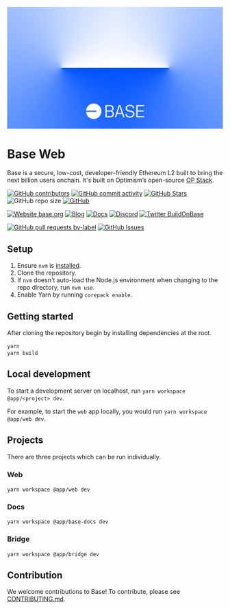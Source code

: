 ![Base](logo.webp)
# Base Web

Base is a secure, low-cost, developer-friendly Ethereum L2 built to bring the next billion users onchain. It's built on Optimism’s open-source [OP Stack](https://stack.optimism.io/).

<!-- Badge row 1 - status -->

[![GitHub contributors](https://img.shields.io/github/contributors/base-org/web)](https://github.com/base-org/web/graphs/contributors)
[![GitHub commit activity](https://img.shields.io/github/commit-activity/w/base-org/web)](https://github.com/base-org/web/graphs/contributors)
[![GitHub Stars](https://img.shields.io/github/stars/base-org/web.svg)](https://github.com/base-org/web/stargazers)
![GitHub repo size](https://img.shields.io/github/repo-size/base-org/web)
[![GitHub](https://img.shields.io/github/license/base-org/web?color=blue)](https://github.com/base-org/web/blob/main/LICENSE.md)

<!-- Badge row 2 - links and profiles -->

[![Website base.org](https://img.shields.io/website-up-down-green-red/https/base.org.svg)](https://base.org)
[![Blog](https://img.shields.io/badge/blog-up-green)](https://base.mirror.xyz/)
[![Docs](https://img.shields.io/badge/docs-up-green)](https://docs.base.org/)
[![Discord](https://img.shields.io/discord/1067165013397213286?label=discord)](https://base.org/discord)
[![Twitter BuildOnBase](https://img.shields.io/twitter/follow/BuildOnBase?style=social)](https://twitter.com/BuildOnBase)

<!-- Badge row 3 - detailed status -->

[![GitHub pull requests by-label](https://img.shields.io/github/issues-pr-raw/base-org/web)](https://github.com/base-org/web/pulls)
[![GitHub Issues](https://img.shields.io/github/issues-raw/base-org/web.svg)](https://github.com/base-org/web/issues)

## Setup

1. Ensure `nvm` is [installed](https://github.com/nvm-sh/nvm#install--update-script).
2. Clone the repository.
3. If `nvm` doesn't auto-load the Node.js environment when changing to the repo directory, run `nvm use`.
4. Enable Yarn by running `corepack enable`.

## Getting started

After cloning the repository begin by installing dependencies at the root.

```shell
yarn
yarn build
```

## Local development

To start a development server on localhost, run `yarn workspace @app/<project> dev`.

For example, to start the `web` app locally, you would run `yarn workspace @app/web dev`.

## Projects

There are three projects which can be run individually.

### Web

```
yarn workspace @app/web dev
```

### Docs

```
yarn workspace @app/base-docs dev
```

### Bridge

```
yarn workspace @app/bridge dev
```

## Contribution

We welcome contributions to Base! To contribute, please see [CONTRIBUTING.md](CONTRIBUTING.md).
